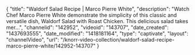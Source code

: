 {
    "title": "Waldorf Salad Recipe | Marco Pierre White",
    "description": "Watch Chef Marco Pierre White demonstrate the simplicity of this classic and versatile dish, Waldorf Salad with Roast Chicken. This delicious salad takes mer...",
    "channelid": "142952",
    "videoid": "143707",
    "date_created": "1437693555",
    "date_modified": "1418181164",
    "type": "captivate",
    "layout": "channelVideo",
    "url": "\/knorr-video-collection\/waldorf-salad-recipe-marco-pierre-white\/142952-143707"
}